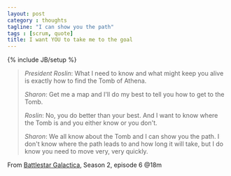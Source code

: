 ```yaml
---
layout: post
category : thoughts
tagline: "I can show you the path"
tags : [scrum, quote]
title: I want YOU to take me to the goal
---
```

{% include JB/setup %}

> *President Roslin*: What I need to know and what might keep you alive is exactly how to find the Tomb of Athena.
> 
> *Sharon*: Get me a map and I'll do my best to tell you how to get to the Tomb.
> 
> *Roslin*: No, you do better than your best. And I want to know where the Tomb is and you either know or you don't.
> 
> *Sharon*: We all know about the Tomb and I can show you the path. I don't know where the path leads to and how long it will take, but I do know you need to move very, very quickly.

From [Battlestar Galactica][imdb], Season 2, episode 6 @18m

 [imdb]: http://www.imdb.com/title/tt0407362/